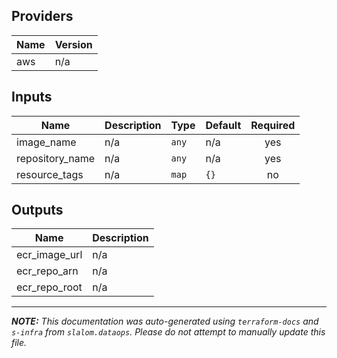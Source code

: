 ## Providers

| Name | Version |
|------|---------|
| aws | n/a |

## Inputs

| Name | Description | Type | Default | Required |
|------|-------------|------|---------|:-----:|
| image\_name | n/a | `any` | n/a | yes |
| repository\_name | n/a | `any` | n/a | yes |
| resource\_tags | n/a | `map` | `{}` | no |

## Outputs

| Name | Description |
|------|-------------|
| ecr\_image\_url | n/a |
| ecr\_repo\_arn | n/a |
| ecr\_repo\_root | n/a |

---------------------

_**NOTE:** This documentation was auto-generated using
`terraform-docs` and `s-infra` from `slalom.dataops`.
Please do not attempt to manually update this file._

